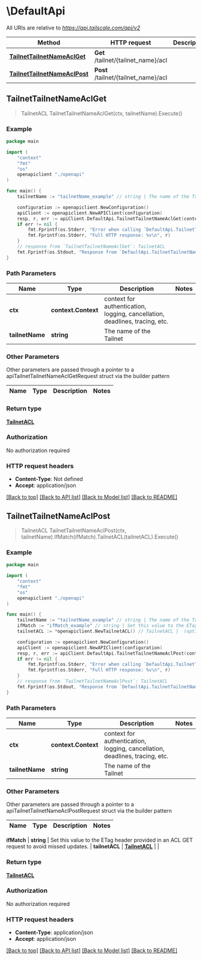 # \DefaultApi

All URIs are relative to *https://api.tailscale.com/api/v2*

Method | HTTP request | Description
------------- | ------------- | -------------
[**TailnetTailnetNameAclGet**](DefaultApi.md#TailnetTailnetNameAclGet) | **Get** /tailnet/{tailnet_name}/acl | 
[**TailnetTailnetNameAclPost**](DefaultApi.md#TailnetTailnetNameAclPost) | **Post** /tailnet/{tailnet_name}/acl | 



## TailnetTailnetNameAclGet

> TailnetACL TailnetTailnetNameAclGet(ctx, tailnetName).Execute()





### Example

```go
package main

import (
    "context"
    "fmt"
    "os"
    openapiclient "./openapi"
)

func main() {
    tailnetName := "tailnetName_example" // string | The name of the Tailnet

    configuration := openapiclient.NewConfiguration()
    apiClient := openapiclient.NewAPIClient(configuration)
    resp, r, err := apiClient.DefaultApi.TailnetTailnetNameAclGet(context.Background(), tailnetName).Execute()
    if err != nil {
        fmt.Fprintf(os.Stderr, "Error when calling `DefaultApi.TailnetTailnetNameAclGet``: %v\n", err)
        fmt.Fprintf(os.Stderr, "Full HTTP response: %v\n", r)
    }
    // response from `TailnetTailnetNameAclGet`: TailnetACL
    fmt.Fprintf(os.Stdout, "Response from `DefaultApi.TailnetTailnetNameAclGet`: %v\n", resp)
}
```

### Path Parameters


Name | Type | Description  | Notes
------------- | ------------- | ------------- | -------------
**ctx** | **context.Context** | context for authentication, logging, cancellation, deadlines, tracing, etc.
**tailnetName** | **string** | The name of the Tailnet | 

### Other Parameters

Other parameters are passed through a pointer to a apiTailnetTailnetNameAclGetRequest struct via the builder pattern


Name | Type | Description  | Notes
------------- | ------------- | ------------- | -------------


### Return type

[**TailnetACL**](TailnetACL.md)

### Authorization

No authorization required

### HTTP request headers

- **Content-Type**: Not defined
- **Accept**: application/json

[[Back to top]](#) [[Back to API list]](../README.md#documentation-for-api-endpoints)
[[Back to Model list]](../README.md#documentation-for-models)
[[Back to README]](../README.md)


## TailnetTailnetNameAclPost

> TailnetACL TailnetTailnetNameAclPost(ctx, tailnetName).IfMatch(ifMatch).TailnetACL(tailnetACL).Execute()





### Example

```go
package main

import (
    "context"
    "fmt"
    "os"
    openapiclient "./openapi"
)

func main() {
    tailnetName := "tailnetName_example" // string | The name of the Tailnet
    ifMatch := "ifMatch_example" // string | Set this value to the ETag header provided in an ACL GET request to avoid missed updates. (optional)
    tailnetACL := *openapiclient.NewTailnetACL() // TailnetACL |  (optional)

    configuration := openapiclient.NewConfiguration()
    apiClient := openapiclient.NewAPIClient(configuration)
    resp, r, err := apiClient.DefaultApi.TailnetTailnetNameAclPost(context.Background(), tailnetName).IfMatch(ifMatch).TailnetACL(tailnetACL).Execute()
    if err != nil {
        fmt.Fprintf(os.Stderr, "Error when calling `DefaultApi.TailnetTailnetNameAclPost``: %v\n", err)
        fmt.Fprintf(os.Stderr, "Full HTTP response: %v\n", r)
    }
    // response from `TailnetTailnetNameAclPost`: TailnetACL
    fmt.Fprintf(os.Stdout, "Response from `DefaultApi.TailnetTailnetNameAclPost`: %v\n", resp)
}
```

### Path Parameters


Name | Type | Description  | Notes
------------- | ------------- | ------------- | -------------
**ctx** | **context.Context** | context for authentication, logging, cancellation, deadlines, tracing, etc.
**tailnetName** | **string** | The name of the Tailnet | 

### Other Parameters

Other parameters are passed through a pointer to a apiTailnetTailnetNameAclPostRequest struct via the builder pattern


Name | Type | Description  | Notes
------------- | ------------- | ------------- | -------------

 **ifMatch** | **string** | Set this value to the ETag header provided in an ACL GET request to avoid missed updates. | 
 **tailnetACL** | [**TailnetACL**](TailnetACL.md) |  | 

### Return type

[**TailnetACL**](TailnetACL.md)

### Authorization

No authorization required

### HTTP request headers

- **Content-Type**: application/json
- **Accept**: application/json

[[Back to top]](#) [[Back to API list]](../README.md#documentation-for-api-endpoints)
[[Back to Model list]](../README.md#documentation-for-models)
[[Back to README]](../README.md)

